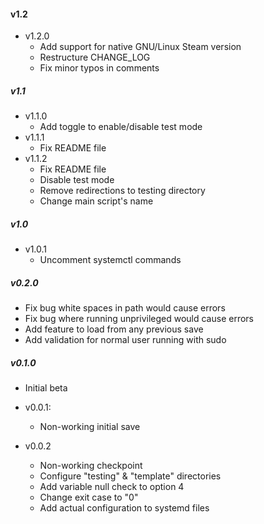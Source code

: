 #### v1.2
- v1.2.0
  + Add support for native GNU/Linux Steam version
  + Restructure CHANGE_LOG
  + Fix minor typos in comments

##### v1.1
- v1.1.0
  + Add toggle to enable/disable test mode
- v1.1.1
  + Fix README file
- v1.1.2
  + Fix README file
  + Disable test mode
  + Remove redirections to testing directory
  + Change main script's name

##### v1.0
- v1.0.1
  + Uncomment systemctl commands

##### v0.2.0
  + Fix bug white spaces in path would cause errors
  + Fix bug where running unprivileged would cause errors
  + Add feature to load from any previous save
  + Add validation for normal user running with sudo

##### v0.1.0
  + Initial beta

- v0.0.1:
  + Non-working initial save

- v0.0.2
  + Non-working checkpoint
  + Configure "testing" & "template" directories
  + Add variable null check to option 4
  + Change exit case to "0"
  + Add actual configuration to systemd files
